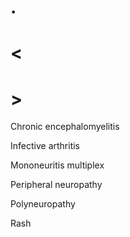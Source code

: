# .

# <

# >

Chronic encephalomyelitis

Infective arthritis

Mononeuritis multiplex

Peripheral neuropathy

Polyneuropathy

Rash
